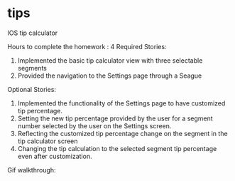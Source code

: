 tips
====

IOS tip calculator

Hours to complete the homework : 4
Required Stories:
  1. Implemented the basic tip calculator view with three selectable segments
  2. Provided the navigation to the Settings page through a Seague
  
Optional Stories:
  1. Implemented the functionality of the Settings page to have customized tip percentage.
  2. Setting the new tip percentage provided by the user for a segment number selected by the user on the Settings screen.
  3. Reflecting the customized tip percentage change on the segment in the tip calculator screen 
  4. Changing the tip calculation to the selected segment tip percentage even after customization.
  
Gif walkthrough:
